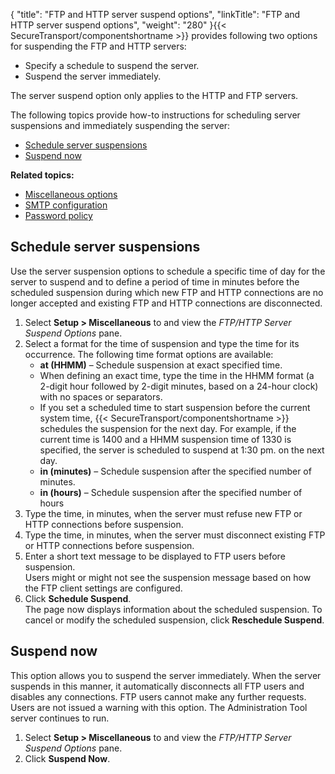{
    "title": "FTP and HTTP server suspend options",
    "linkTitle": "FTP and HTTP server suspend options",
    "weight": "280"
}{{< SecureTransport/componentshortname  >}} provides following two options for suspending the FTP and HTTP servers:

-   Specify a schedule to suspend the server.
-   Suspend the server immediately.

The server suspend option only applies to the HTTP and FTP servers.

The following topics provide how-to instructions for scheduling server suspensions and immediately suspending the server:

-   <a href="#Schedule" class="MCXref xref">Schedule server suspensions</a>
-   <a href="#Shutdown" class="MCXref xref">Suspend now</a>

**Related topics:**

-   <a href="../t_st_miscellaneousoptions" class="MCXref xref">Miscellaneous options</a>
-   <a href="../t_st_smtpconfiguration" class="MCXref xref">SMTP configuration</a>
-   <a href="../t_st_passwordpolicy" class="MCXref xref">Password policy</a>

<span id="Schedule"></span>

## Schedule server suspensions

Use the server suspension options to schedule a specific time of day for the server to suspend and to define a period of time in minutes before the scheduled suspension during which new FTP and HTTP connections are no longer accepted and existing FTP and HTTP connections are disconnected.

1.  Select **Setup > Miscellaneous** to and view the *FTP/HTTP Server Suspend Options* pane.
2.  Select a format for the time of suspension and type the time for its occurrence. The following time format options are available:
    -   **at (HHMM)** – Schedule suspension at exact specified time.
    -   When defining an exact time, type the time in the HHMM format (a 2-digit hour followed by 2-digit minutes, based on a 24-hour clock) with no spaces or separators.
    -   If you set a scheduled time to start suspension before the current system time, {{< SecureTransport/componentshortname >}} schedules the suspension for the next day. For example, if the current time is 1400 and a HHMM suspension time of 1330 is specified, the server is scheduled to suspend at 1:30 pm. on the next day.
    -   **in (minutes)** – Schedule suspension after the specified number of minutes.
    -   **in (hours)** – Schedule suspension after the specified number of hours
3.  Type the time, in minutes, when the server must refuse new FTP or HTTP connections before suspension.
4.  Type the time, in minutes, when the server must disconnect existing FTP or HTTP connections before suspension.
5.  Enter a short text message to be displayed to FTP users before suspension.  
    Users might or might not see the suspension message based on how the FTP client settings are configured.
6.  Click **Schedule Suspend**.  
    The page now displays information about the scheduled suspension. To cancel or modify the scheduled suspension, click **Reschedule Suspend**.

<span id="Shutdown"></span>

## Suspend now

This option allows you to suspend the server immediately. When the server suspends in this manner, it automatically disconnects all FTP users and disables any connections. FTP users cannot make any further requests. Users are not issued a warning with this option. The Administration Tool server continues to run.

1.  Select **Setup > Miscellaneous** to and view the *FTP/HTTP Server Suspend Options* pane.
2.  Click **Suspend Now**.
